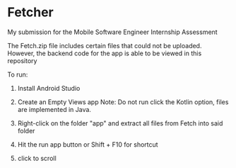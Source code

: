 # Fetcher

My submission for the Mobile Software Engineer Internship Assessment

The Fetch.zip file includes certain files that could not be uploaded. However, the backend code for the app is able to be viewed in this repository

To run:

1. Install Android Studio

2. Create an Empty Views app
Note: Do not run click the Kotlin option, files are implemented in Java.

3. Right-click on the folder "app" and extract all files from Fetch into said folder

4. Hit the run app button or Shift + F10 for shortcut

5. click to scroll
